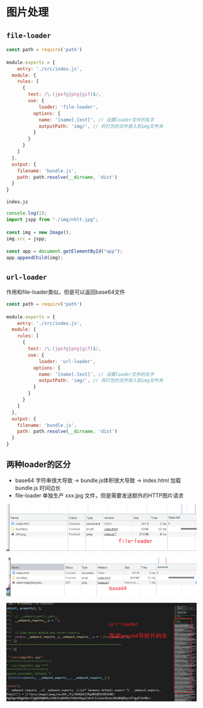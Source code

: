 # 图片处理

## `file-loader`

```js
const path = require('path')

module.exports = {
	entry: './src/index.js',
  module: {
  	rules: [
      {
      	test: /\.(jpe?g|png|gif)$/,
        use: {
        	loader: 'file-loader',
          options: {
          	name: '[name].[ext]', // 设置loader文件的名字
            outputPath: 'img/', // 将打包的文件放入到img文件夹
          }
        }
      }
    ]
  },
  output: {
  	filename: 'bundle.js',
    path: path.resolve(__dirname, 'dist')
  }
}
```

`index.js`

```js
console.log(1);
import jspp from "./img/nhlt.jpg";

const img = new Image();
img.src = jspp;

const app = document.getElementById("app");
app.appendChild(img);
```

## `url-loader`

作用和file-loader类似，但是可以返回base64文件

```js
const path = require('path')

module.exports = {
	entry: './src/index.js',
  module: {
  	rules: [
      {
      	test: /\.(jpe?g|png|gif)$/,
        use: {
        	loader: 'url-loader',
          options: {
          	name: '[name].[ext]', // 设置loader文件的名字
            outputPath: 'img/', // 将打包的文件放入到img文件夹
          }
        }
      }
    ]
  },
  output: {
  	filename: 'bundle.js',
    path: path.resolve(__dirname, 'dist')
  }
}
```

## 两种loader的区分

- base64 字符串很大导致 -> bundle.js体积很大导致 ->  index.html 加载bundle.js 时间边长
- file-loader 单独生产 xxx.jpg 文件，但是需要发送额外的HTTP图片请求

![](../image/file-loader.png)



![](../image/url-loader.png)



![](../image/base64.png)
